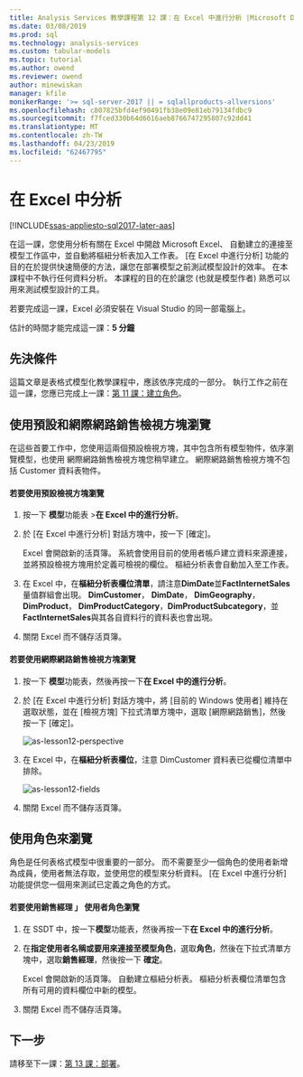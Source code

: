 ```yaml
---
title: Analysis Services 教學課程第 12 課：在 Excel 中進行分析 |Microsoft Docs
ms.date: 03/08/2019
ms.prod: sql
ms.technology: analysis-services
ms.custom: tabular-models
ms.topic: tutorial
ms.author: owend
ms.reviewer: owend
author: minewiskan
manager: kfile
monikerRange: '>= sql-server-2017 || = sqlallproducts-allversions'
ms.openlocfilehash: c807825bfd4ef90491fb38e09e81eb79134fdbc9
ms.sourcegitcommit: f7fced330b64d6616aeb8766747295807c92dd41
ms.translationtype: MT
ms.contentlocale: zh-TW
ms.lasthandoff: 04/23/2019
ms.locfileid: "62467795"
---
```

# <a name="analyze-in-excel"></a>在 Excel 中分析

[!INCLUDE[ssas-appliesto-sql2017-later-aas](../../includes/ssas-appliesto-sql2017-later-aas.md)]

在這一課，您使用分析有關在 Excel 中開啟 Microsoft Excel、 自動建立的連接至模型工作區中，並自動將樞紐分析表加入工作表。 [在 Excel 中進行分析] 功能的目的在於提供快速簡便的方法，讓您在部署模型之前測試模型設計的效率。 在本課程中不執行任何資料分析。 本課程的目的在於讓您 (也就是模型作者) 熟悉可以用來測試模型設計的工具。   
  
若要完成這一課，Excel 必須安裝在 Visual Studio 的同一部電腦上。
  
估計的時間才能完成這一課：**5 分鐘**  
  
## <a name="prerequisites"></a>先決條件  

這篇文章是表格式模型化教學課程中，應該依序完成的一部分。 執行工作之前在這一課，您應已完成上一課：[第 11 課：建立角色](../tutorial-tabular-1400/as-lesson-11-create-roles.md)。  
  
## <a name="browse-using-the-default-and-internet-sales-perspectives"></a>使用預設和網際網路銷售檢視方塊瀏覽  

在這些首要工作中，您使用這兩個預設檢視方塊，其中包含所有模型物件，依序瀏覽模型，也使用 網際網路銷售檢視方塊您稍早建立。 網際網路銷售檢視方塊不包括 Customer 資料表物件。  
  
#### <a name="to-browse-by-using-the-default-perspective"></a>若要使用預設檢視方塊瀏覽  
  
1.  按一下 **模型**功能表 >**在 Excel 中的進行分析**。  
  
2.  於 [在 Excel 中進行分析] 對話方塊中，按一下 [確定]。  
  
    Excel 會開啟新的活頁簿。 系統會使用目前的使用者帳戶建立資料來源連接，並將預設檢視方塊用於定義可檢視的欄位。 樞紐分析表會自動加入至工作表。  
  
3.  在 Excel 中，在**樞紐分析表欄位清單**，請注意**DimDate**並**FactInternetSales**量值群組會出現。 **DimCustomer**， **DimDate**， **DimGeography**， **DimProduct**， **DimProductCategory**，**DimProductSubcategory**，並**FactInternetSales**與其各自資料行的資料表也會出現。  
  
4.  關閉 Excel 而不儲存活頁簿。  
  
#### <a name="to-browse-by-using-the-internet-sales-perspective"></a>若要使用網際網路銷售檢視方塊瀏覽  
  
1.  按一下 **模型**功能表，然後再按一下**在 Excel 中的進行分析**。  
  
2.  於 [在 Excel 中進行分析] 對話方塊中，將 [目前的 Windows 使用者] 維持在選取狀態，並在 [檢視方塊] 下拉式清單方塊中，選取 [網際網路銷售]，然後按一下 [確定]。 
    
    ![as-lesson12-perspective](../tutorial-tabular-1400/media/as-lesson12-perspective.png)
    
3.  在 Excel 中，在**樞紐分析表欄位**，注意 DimCustomer 資料表已從欄位清單中排除。  
    
    ![as-lesson12-fields](../tutorial-tabular-1400/media/as-lesson12-fields.png)
    
4.  關閉 Excel 而不儲存活頁簿。  
  
## <a name="browse-by-using-roles"></a>使用角色來瀏覽  

角色是任何表格式模型中很重要的一部分。 而不需要至少一個角色的使用者新增為成員，使用者無法存取，並使用您的模型來分析資料。 [在 Excel 中進行分析] 功能提供您一個用來測試已定義之角色的方式。  
  
#### <a name="to-browse-by-using-the-sales-manager-user-role"></a>若要使用銷售經理 」 使用者角色瀏覽  
  
1.  在 SSDT 中，按一下**模型**功能表，然後再按一下**在 Excel 中的進行分析**。  
  
2.  在**指定使用者名稱或要用來連接至模型角色**，選取**角色**，然後在下拉式清單方塊中，選取**銷售經理**，然後按一下  **確定**。  
  
    Excel 會開啟新的活頁簿。 自動建立樞紐分析表。 樞紐分析表欄位清單包含所有可用的資料欄位中新的模型。  
      
3.  關閉 Excel 而不儲存活頁簿。  
  
## <a name="whats-next"></a>下一步

請移至下一課：[第 13 課：部署](../tutorial-tabular-1400/as-lesson-13-deploy.md)。

  
  
  
